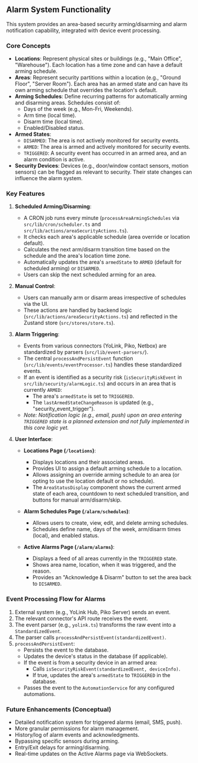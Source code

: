 ## Alarm System Functionality

This system provides an area-based security arming/disarming and alarm notification capability, integrated with device event processing.

### Core Concepts

*   **Locations**: Represent physical sites or buildings (e.g., "Main Office", "Warehouse"). Each location has a time zone and can have a default arming schedule.
*   **Areas**: Represent security partitions within a location (e.g., "Ground Floor", "Server Room"). Each area has an armed state and can have its own arming schedule that overrides the location's default.
*   **Arming Schedules**: Define recurring patterns for automatically arming and disarming areas. Schedules consist of:
    *   Days of the week (e.g., Mon-Fri, Weekends).
    *   Arm time (local time).
    *   Disarm time (local time).
    *   Enabled/Disabled status.
*   **Armed States**:
    *   `DISARMED`: The area is not actively monitored for security events.
    *   `ARMED`: The area is armed and actively monitored for security events.
    *   `TRIGGERED`: A security event has occurred in an armed area, and an alarm condition is active.
*   **Security Devices**: Devices (e.g., door/window contact sensors, motion sensors) can be flagged as relevant to security. Their state changes can influence the alarm system.

### Key Features

1.  **Scheduled Arming/Disarming**:
    *   A CRON job runs every minute (`processAreaArmingSchedules` via `src/lib/cron/scheduler.ts` and `src/lib/actions/areaSecurityActions.ts`).
    *   It checks each area's applicable schedule (area override or location default).
    *   Calculates the next arm/disarm transition time based on the schedule and the area's location time zone.
    *   Automatically updates the area's `armedState` to `ARMED` (default for scheduled arming) or `DISARMED`.
    *   Users can skip the next scheduled arming for an area.

2.  **Manual Control**:
    *   Users can manually arm or disarm areas irrespective of schedules via the UI.
    *   These actions are handled by backend logic (`src/lib/actions/areaSecurityActions.ts`) and reflected in the Zustand store (`src/stores/store.ts`).

3.  **Alarm Triggering**:
    *   Events from various connectors (YoLink, Piko, Netbox) are standardized by parsers (`src/lib/event-parsers/`).
    *   The central `processAndPersistEvent` function (`src/lib/events/eventProcessor.ts`) handles these standardized events.
    *   If an event is identified as a security risk (`isSecurityRiskEvent` in `src/lib/security/alarmLogic.ts`) and occurs in an area that is currently `ARMED`:
        *   The area's `armedState` is set to `TRIGGERED`.
        *   The `lastArmedStateChangeReason` is updated (e.g., "security\_event\_trigger").
    *   *Note: Notification logic (e.g., email, push) upon an area entering `TRIGGERED` state is a planned extension and not fully implemented in this core logic yet.*

4.  **User Interface**:

    *   **Locations Page (`/locations`)**:
        *   Displays locations and their associated areas.
        *   Provides UI to assign a default arming schedule to a location.
        *   Allows assigning an override arming schedule to an area (or opting to use the location default or no schedule).
        *   The `AreaStatusDisplay` component shows the current armed state of each area, countdown to next scheduled transition, and buttons for manual arm/disarm/skip.

    *   **Alarm Schedules Page (`/alarm/schedules`)**:
        *   Allows users to create, view, edit, and delete arming schedules.
        *   Schedules define name, days of the week, arm/disarm times (local), and enabled status.

    *   **Active Alarms Page (`/alarm/alarms`)**:
        *   Displays a feed of all areas currently in the `TRIGGERED` state.
        *   Shows area name, location, when it was triggered, and the reason.
        *   Provides an "Acknowledge & Disarm" button to set the area back to `DISARMED`.

### Event Processing Flow for Alarms

1.  External system (e.g., YoLink Hub, Piko Server) sends an event.
2.  The relevant connector's API route receives the event.
3.  The event parser (e.g., `yolink.ts`) transforms the raw event into a `StandardizedEvent`.
4.  The parser calls `processAndPersistEvent(standardizedEvent)`.
5.  `processAndPersistEvent`:
    *   Persists the event to the database.
    *   Updates the device's status in the database (if applicable).
    *   If the event is from a security device in an armed area:
        *   Calls `isSecurityRiskEvent(standardizedEvent, deviceInfo)`.
        *   If true, updates the area's `armedState` to `TRIGGERED` in the database.
    *   Passes the event to the `AutomationService` for any configured automations.

### Future Enhancements (Conceptual)

*   Detailed notification system for triggered alarms (email, SMS, push).
*   More granular permissions for alarm management.
*   History/log of alarm events and acknowledgments.
*   Bypassing specific sensors during arming.
*   Entry/Exit delays for arming/disarming.
*   Real-time updates on the Active Alarms page via WebSockets.
